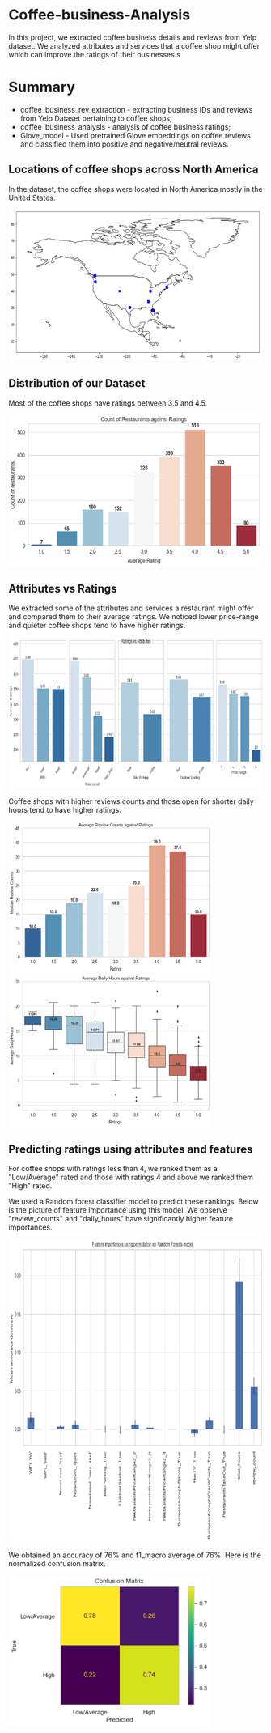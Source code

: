 # Coffee-business-Analysis

In this project, we extracted coffee business details and reviews from Yelp dataset. We analyzed attributes and services that a coffee shop might offer which can improve the ratings of their businesses.s

# Summary 
* coffee_business_rev_extraction - extracting business IDs and reviews from Yelp Dataset pertaining to coffee shops;
* coffee_business_analysis - analysis of coffee business ratings;
* Glove_model - Used pretrained Glove embeddings on coffee reviews and classified them into positive and negative/neutral reviews.

## Locations of coffee shops across North America

In the dataset, the coffee shops were located in North America mostly in the United States.

<img src="https://github.com/mitabanik/Coffee-business-reviews/blob/main/img/map.png" width="500" height="300">

## Distribution of our Dataset

Most of the coffee shops have ratings between 3.5 and 4.5.

<img src="https://github.com/mitabanik/Coffee-business-reviews/blob/main/img/count_of_rests.png" width="500" height="300">


## Attributes vs Ratings

We extracted some of the attributes and services a restaurant might offer and compared them to their average ratings. We noticed lower price-range and quieter coffee shops tend to have higher ratings.


<img src="https://github.com/mitabanik/Coffee-business-reviews/blob/main/img/Ratings_vs_attr.png" width="900" height="300">


Coffee shops with higher reviews counts and those open for shorter daily hours tend to have higher ratings.

<img src="https://github.com/mitabanik/Coffee-business-reviews/blob/main/img/review_counts_vs_ratings.png" width="400" height="300">  </img>
<img src="https://github.com/mitabanik/Coffee-business-reviews/blob/main/img/daily_hours_ratings.png" width="400" height="300">


## Predicting ratings using attributes and features

For coffee shops with ratings less than 4, we ranked them as a "Low/Average" rated and those with ratings 4 and above we ranked them "High" rated.

We used a Random forest classifier model to predict these rankings. Below is the picture of feature importance using this model. We observe "review_counts" and "daily_hours" have significantly higher feature importances.

<img src="https://github.com/mitabanik/Coffee-business-reviews/blob/main/img/feature_importance.png" width="900" height="600"> 

We obtained an accuracy of 76% and f1_macro average of 76%. Here is the normalized confusion matrix.

<img src="https://github.com/mitabanik/Coffee-business-reviews/blob/main/img/confusion_matrix.png" width="400" height="300"> 









